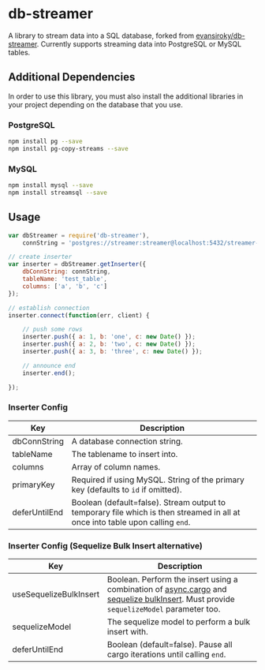 # db-streamer

A library to stream data into a SQL database, forked from [evansiroky/db-streamer](https://github.com/evansiroky/db-streamer).  Currently supports streaming data into PostgreSQL or MySQL tables.

## Additional Dependencies

In order to use this library, you must also install the additional libraries in your project depending on the database that you use.

### PostgreSQL

```sh
npm install pg --save
npm install pg-copy-streams --save
```

### MySQL

```sh
npm install mysql --save
npm install streamsql --save
```

## Usage

```javascript
var dbStreamer = require('db-streamer'),
    connString = 'postgres://streamer:streamer@localhost:5432/streamer-test';

// create inserter
var inserter = dbStreamer.getInserter({
    dbConnString: connString,
    tableName: 'test_table',
    columns: ['a', 'b', 'c']
});

// establish connection
inserter.connect(function(err, client) {

    // push some rows
    inserter.push({ a: 1, b: 'one', c: new Date() });
    inserter.push({ a: 2, b: 'two', c: new Date() });
    inserter.push({ a: 3, b: 'three', c: new Date() });

    // announce end
    inserter.end();

});
```
    
### Inserter Config

| Key | Description |
| --- | --- |
| dbConnString | A database connection string. |
| tableName | The tablename to insert into. |
| columns | Array of column names. |
| primaryKey | Required if using MySQL.  String of the primary key (defaults to `id` if omitted). |
| deferUntilEnd | Boolean (default=false).  Stream output to temporary file which is then streamed in all at once into table upon calling `end`. |

### Inserter Config (Sequelize Bulk Insert alternative)

| Key | Description |
| --- | --- |
| useSequelizeBulkInsert | Boolean.  Perform the insert using a combination of [async.cargo](https://github.com/caolan/async#cargo) and [sequelize bulkInsert](http://docs.sequelizejs.com/en/latest/api/model/#bulkcreaterecords-options-promisearrayinstance).  Must provide `sequelizeModel` parameter too. |
| sequelizeModel | The sequelize model to perform a bulk insert with. |
| deferUntilEnd | Boolean (default=false).  Pause all cargo iterations until calling `end`. |